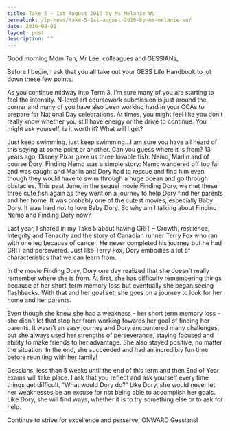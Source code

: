 ```yaml
---
title: Take 5 – 1st August 2016 by Ms Melanie Wu
permalink: /lp-news/take-5-1st-august-2016-by-ms-melanie-wu/
date: 2016-08-01
layout: post
description: ""
---
```

Good morning Mdm Tan, Mr Lee, colleagues and GESSIANs,

Before I begin, I ask that you all take out your GESS Life Handbook to jot down these few points.

As you continue midway into Term 3, I’m sure many of you are starting to feel the intensity. N-level art coursework submission is just around the corner and many of you have also been working hard in your CCAs to prepare for National Day celebrations. At times, you might feel like you don’t really know whether you still have energy or the drive to continue. You might ask yourself, is it worth it? What will I get?

Just keep swimming, just keep swimming…I am sure you have all heard of this saying at some point or another. Can you guess where it is from? 13 years ago, Disney Pixar gave us three lovable fish: Nemo, Marlin and of course Dory. Finding Nemo was a simple story: Nemo wandered off too far and was caught and Marlin and Dory had to rescue and find him even though they would have to swim through a huge ocean and go through obstacles. This past June, in the sequel movie Finding Dory, we met these three cute fish again as they went on a journey to help Dory find her parents and her home. It was probably one of the cutest movies, especially Baby Dory. It was hard not to love Baby Dory. So why am I talking about Finding Nemo and Finding Dory now?

Last year, I shared in my Take 5 about having GRIT – Growth, resilience, Integrity and Tenacity and the story of Canadian runner Terry Fox who ran with one leg because of cancer. He never completed his journey but he had GRIT and persevered. Just like Terry Fox, Dory embodies a lot of characteristics that we can learn from.

In the movie Finding Dory, Dory one day realized that she doesn’t really remember where she is from. At first, she has difficulty remembering things because of her short-term memory loss but eventually she began seeing flashbacks. With that and her goal set, she goes on a journey to look for her home and her parents.

Even though she knew she had a weakness – her short term memory loss – she didn’t let that stop her from working towards her goal of finding her parents. It wasn’t an easy journey and Dory encountered many challenges, but she always used her strengths of perseverance, staying focused and ability to make friends to her advantage. She also stayed positive, no matter the situation. In the end, she succeeded and had an incredibly fun time before reuniting with her family!

Gessians, less than 5 weeks until the end of this term and then End of Year exams will take place. I ask that you reflect and ask yourself every time things get difficult, “What would Dory do?” Like Dory, she would never let her weaknesses be an excuse for not being able to accomplish her goals. Like Dory, she will find ways, whether it is to try something else or to ask for help.

Continue to strive for excellence and perserve, ONWARD Gessians!
